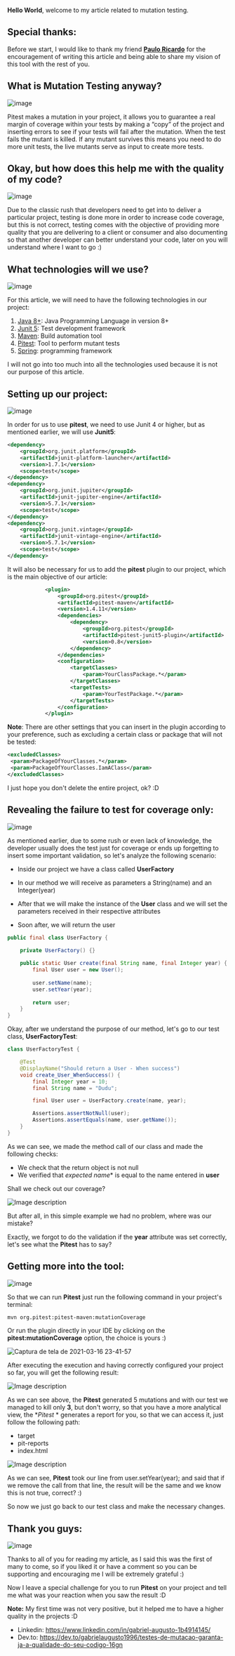 **Hello World**, welcome to my article related to mutation testing.

## Special thanks:

Before we start, I would like to thank my friend [**Paulo Ricardo**](https://www.linkedin.com/in/pricardoti/) for the encouragement of writing this article and being able to share my vision of this tool with the rest of you.

## What is Mutation Testing anyway?

![image](https://dev-to-uploads.s3.amazonaws.com/uploads/articles/74xrpgja3vl50ijpvxfx.png)

Pitest makes a mutation in your project, it allows you to guarantee a real margin of coverage within your tests by making a “copy” of the project and inserting errors to see if your tests will fail after the mutation. When the test fails the mutant is killed. If any mutant survives this means you need to do more unit tests, the live mutants serve as input to create more tests.

## Okay, but how does this help me with the quality of my code?

![image](https://dev-to-uploads.s3.amazonaws.com/uploads/articles/lswmr2pp6tnea5hs8k1n.png)

Due to the classic rush that developers need to get into to deliver a particular project, testing is done more in order to increase code coverage, but this is not correct, testing comes with the objective of providing more quality that you are delivering to a client or consumer and also documenting so that another developer can better understand your code, later on you will understand where I want to go :)

## What technologies will we use?

![image](https://dev-to-uploads.s3.amazonaws.com/uploads/articles/gwddh9mzr7fub83gdvag.png)

For this article, we will need to have the following technologies in our project:

1. [Java 8+](https://www.java.com/pt-BR/download/help/whatis_java.html): Java Programming Language in version 8+
2. [Junit 5](https://junit.org/junit5/): Test development framework
3. [Maven](https://maven.apache.org/): Build automation tool
4. [Pitest](https://pitest.org/): Tool to perform mutant tests
5. [Spring](https://spring.io/): programming framework

I will not go into too much into all the technologies used because it is not our purpose of this article.

## Setting up our project:

![image](https://dev-to-uploads.s3.amazonaws.com/uploads/articles/vc5dbouy55a2xq6iyn5z.png)

In order for us to use **pitest**, we need to use Junit 4 or higher, but as mentioned earlier, we will use **Junit5**:

```xml
<dependency>
    <groupId>org.junit.platform</groupId>
    <artifactId>junit-platform-launcher</artifactId>
    <version>1.7.1</version>
    <scope>test</scope>
</dependency>
<dependency>
    <groupId>org.junit.jupiter</groupId>
    <artifactId>junit-jupiter-engine</artifactId>
    <version>5.7.1</version>
    <scope>test</scope>
</dependency>
<dependency>
    <groupId>org.junit.vintage</groupId>
    <artifactId>junit-vintage-engine</artifactId>
    <version>5.7.1</version>
    <scope>test</scope>
</dependency>
```
It will also be necessary for us to add the **pitest** plugin to our project, which is the main objective of our article:

```xml
            <plugin>
                <groupId>org.pitest</groupId>
                <artifactId>pitest-maven</artifactId>
                <version>1.4.11</version>
                <dependencies>
                    <dependency>
                        <groupId>org.pitest</groupId>
                        <artifactId>pitest-junit5-plugin</artifactId>
                        <version>0.8</version>
                    </dependency>
                </dependencies>
                <configuration>
                    <targetClasses>
                        <param>YourClassPackage.*</param>
                    </targetClasses>
                    <targetTests>
                        <param>YourTestPackage.*</param>
                    </targetTests>
                </configuration>
            </plugin>
```
**Note**: There are other settings that you can insert in the plugin according to your preference, such as excluding a certain class or package that will not be tested:

```xml
<excludedClasses>
 <param>PackageOfYourClasses.*</param>
 <param>PackageOfYourClasses.IamAClass</param>
</excludedClasses>
```
I just hope you don't delete the entire project, ok? :D

## Revealing the failure to test for coverage only:

![image](https://dev-to-uploads.s3.amazonaws.com/uploads/articles/9txnkmi5av2hmkoojqoq.png)

As mentioned earlier, due to some rush or even lack of knowledge, the developer usually does the test just for coverage or ends up forgetting to insert some important validation, so let's analyze the following scenario:

- Inside our project we have a class called **UserFactory**

- In our method we will receive as parameters a String(name) and an Integer(year)

- After that we will make the instance of the **User** class and we will set the parameters received in their respective attributes

- Soon after, we will return the user

```java
public final class UserFactory {

    private UserFactory() {}
    
    public static User create(final String name, final Integer year) {
        final User user = new User();
        
        user.setName(name);
        user.setYear(year);
        
        return user;
    }
}
```

Okay, after we understand the purpose of our method, let's go to our test class, **UserFactoryTest**:

```java
class UserFactoryTest {

    @Test
    @DisplayName("Should return a User - When success")
    void create_User_WhenSuccess() {
        final Integer year = 10;
        final String name = "Dudu";

        final User user = UserFactory.create(name, year);

        Assertions.assertNotNull(user);
        Assertions.assertEquals(name, user.getName());
    }
}
```

As we can see, we made the method call of our class and made the following checks:
- We check that the return object is not null
- We verified that *expected name** is equal to the name entered in **user**

Shall we check out our coverage?

![Image description](https://dev-to-uploads.s3.amazonaws.com/uploads/articles/tg8skzk1lhyiqk87i88e.png)

But after all, in this simple example we had no problem, where was our mistake?

Exactly, we forgot to do the validation if the **year** attribute was set correctly, let's see what the **Pitest** has to say?

## Getting more into the tool:

![image](https://dev-to-uploads.s3.amazonaws.com/uploads/articles/8teleik9kxgyusxvhci8.png)

So that we can run **Pitest** just run the following command in your project's terminal:

```xml
mvn org.pitest:pitest-maven:mutationCoverage

```

Or run the plugin directly in your IDE by clicking on the **pitest:mutationCoverage** option, the choice is yours :)

![Captura de tela de 2021-03-16 23-41-57](https://dev-to-uploads.s3.amazonaws.com/uploads/articles/h1ke2dm7umue1kxfbvbq.png)

After executing the execution and having correctly configured your project so far, you will get the following result:

![Image description](https://dev-to-uploads.s3.amazonaws.com/uploads/articles/pt213dellzng60cqtb8i.png)

As we can see above, the **Pitest** generated 5 mutations and with our test we managed to kill only **3**, but don't worry, so that you have a more analytical view, the **Pitest* * generates a report for you, so that we can access it, just follow the following path:

- target
- pit-reports
- index.html


![Image description](https://dev-to-uploads.s3.amazonaws.com/uploads/articles/7n3kullyohu6yahro7vk.png)

As we can see, **Pitest** took our line from user.setYear(year); and said that if we remove the call from that line, the result will be the same and we know this is not true, correct? :)

So now we just go back to our test class and make the necessary changes.

## Thank you guys:

![image](https://dev-to-uploads.s3.amazonaws.com/uploads/articles/utjsstdcrxflznbq5mx9.png)

Thanks to all of you for reading my article, as I said this was the first of many to come, so if you liked it or have a comment so you can be supporting and encouraging me I will be extremely grateful :)

Now I leave a special challenge for you to run **Pitest** on your project and tell me what was your reaction when you saw the result :D

**Note:** My first time was not very positive, but it helped me to have a higher quality in the projects :D

- Linkedin: https://www.linkedin.com/in/gabriel-augusto-1b4914145/
- Dev.to: https://dev.to/gabrielaugusto1996/testes-de-mutacao-garanta-ja-a-qualidade-do-seu-codigo-16gn
 
